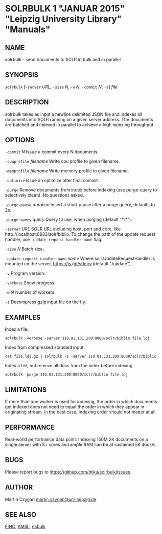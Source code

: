 # SOLRBULK 1 "JANUAR 2015" "Leipzig University Library" "Manuals"

## NAME

solrbulk - send documents to SOLR in bulk and in parallel

## SYNOPSIS

`solrbulk` [`-server` *URL*, `-size` *N*, `-w` *N*, `-commit` *N*, `-z`] *file*

## DESCRIPTION

solrbulk takes as input a newline delimited JSON file and indexes all documents
into SOLR running on a given server address. The documents are batched and
indexed in parallel to achieve a high indexing throughput.

## OPTIONS

`-commit` *N*
  Issue a commit every N documents.

`-cpuprofile` *filename*
  Write cpu profile to given filename.

`-memprofile` *filename*
  Write memory profile to given filename.

`-optimize`
  Issue an optimize after final commit.

`-purge`
  Remove documents from index before indexing (use purge-query to selectively clean). No questions asked.

`-purge-pause` *duration*
  Insert a short pause after a purge query, defaults to 2s.

`-purge-query` *query*
  Query to use, when purging (default "\*:\*").

`-server` *URL*
  SOLR URL including host, port and core, like http://localhost:8983/solr/biblio. To change the path of the update request handler, use `-update-request-handler-name` flag.

`-size` *N*
  Batch size.

`-update-request-handler-name` *name*
  Where solr.UpdateRequestHandler is mounted on the server, https://is.gd/s0eirv (default "/update").

`-v`
  Program version.

`-verbose`
  Show progress.

`-w` *N*
  Number of workers.

`-z`
  Decompress gzip input file on the fly.

## EXAMPLES

Index a file:

  `solrbulk -verbose -server 110.81.131.200:8080/solr/biblio file.ldj`

Index from compressed standard input:

  `cat file.ldj.gz | solrbulk -z -server 110.81.131.200:8080/solr/biblio`

Index a file, but remove all docs from the index before indexing:

  `solrbulk -purge 110.81.131.200:8080/solr/biblio file.ldj`

## LIMITATIONS

If more than one worker is used for indexing, the order in which documents get
indexed does not need to equal the order in which they appear in originating
stream. In the best case, indexing order should not matter at all.

## PERFORMANCE

Real-world performance data point: Indexing 150M 2K documents on a single
server with 8+ cores and ample RAM can be at sustained 5K docs/s.

## BUGS

Please report bugs to https://github.com/miku/solrbulk/issues.

## AUTHOR

Martin Czygan <martin.czygan@uni-leipzig.de>

## SEE ALSO

[FINC](https://finc.info), [AMSL](http://amsl.technology/), [esbulk](https://github.com/miku/esbulk)

